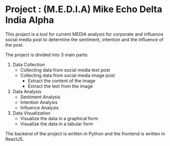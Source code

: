 # Project : (M.E.D.I.A) Mike Echo Delta India Alpha

This project is a tool for current MEDIA analysis for corporate and influence social media post to determine the sentiment, intention and the influence of the post.

The project is divided into 3 main parts:
1. Data Collection
    - Collecting data from social media text post
    - Collecting data from social media image post
        - Extract the content of the image
        - Extract the text from the image
2. Data Analysis
    - Sentiment Analysis
    - Intention Analysis
    - Influence Analysis
3. Data Visualization
    - Visualize the data in a graphical form
    - Visualize the data in a tabular form

The backend of the project is written in Python and the frontend is written in ReactJS. 
